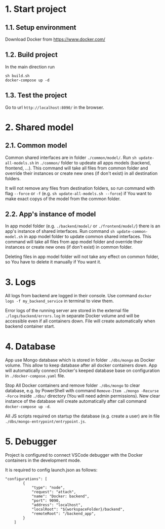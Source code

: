 # 1. Start project

## 1.1. Setup environment
Download Docker from https://www.docker.com/

## 1.2. Build project
In the main direction run
```
sh build.sh
docker-compose up -d
```

## 1.3. Test the project
Go to url `http://localhost:8090/` in the browser.

# 2. Shared model
## 2.1. Common model
Common shared interfaces are in folder `./common/model/`. Run `sh update-all-models.sh` in `./common/` folder to updeate all apps models (backend, frontend, ...). This command will take all files from common folder and override their instances or create new ones (if don't exist) in all destination folders.<br>

It will not remove any files from destination folders, so run command with flag `--force` or `-f` (e.g. `sh update-all-models.sh --force`) if You want to make exact copys of the model from the common folder.

## 2.2. App's instance of model
In app model folder (e.g. `./backend/model/` or `./frontend/model/`) there is an app's instance of shared interfaces. Run command `sh update-common-model.sh` in app model folder to update common shared interfaces. This command will take all files from app model folder and override their instances or create new ones (if don't exist) in common folder.<br>

Deleting files in app model folder will not take any effect on common folder, so You have to delete it manually if You want it.

# 3. Logs
All logs from backend are logged in their console. Use command `docker logs -f my_backend_service` in terminal to view them.<br>

Error logs of the running server are stored in the external file `./logs/backend/errors.log` in separate Docker volume and will be accessible even if all containers down. File will create automatically when backend container start.

# 4. Database
App use Mongo database which is stored in folder `./dbs/mongo` as Docker volume. This allow to keep database after all docker containers down. App will automatically connect Docker's keeped database base on configuration in `./docker-compose.yaml` file.<br>

Stop All Docker containers and remove folder `./dbs/mongo` to clear database, e.g. by PowerShell with command `Remove-Item ./mongo -Recurse -Force` inside `./dbs/` directory (You will need admin permissions). New clear instance of the database will create automatically after call command `docker-compose up -d`.<br>

All JS scripts required on startup the database (e.g. create a user) are in file `./dbs/mongo-entrypoint/entrypoint.js`.

# 5. Debugger
Project is configured to connect VSCode debugger with the Docker containers in the development mode.<br>

It is required to config launch.json as follows:
```
"configurations": [
        {
            "type": "node",
            "request": "attach",
            "name": "Docker: backend",
            "port": 9090,
            "address": "localhost",
            "localRoot": "${workspaceFolder}/backend",
            "remoteRoot": "/backend_app",
        }
    ]
```